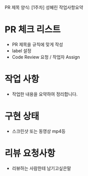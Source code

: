 PR 제목 양식: [1주차] 성혜린 작업사항요약

# PR 체크 리스트
- PR 제목을 규칙에 맞게 작성
- label 설정
- Code Review 요청 / 작업자 Assign

# 작업 사항
- 작업한 내용을 요약하여 정리합니다.

# 구현 상태
- 스크린샷 또는 동영상 mp4등

# 리뷰 요청사항
- 리뷰하는 사람한테 남기고싶은말
